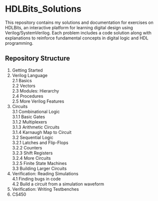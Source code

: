 # HDLBits_Solutions
This repository contains my solutions and documentation for exercises on HDLBits, an interactive platform for learning digital design using Verilog/SystemVerilog. Each problem includes a code solution along with explanations to reinforce fundamental concepts in digital logic and HDL programming.

## Repository Structure

1. Getting Started  
2. Verilog Language  
   2.1 Basics  
   2.2 Vectors  
   2.3 Modules: Hierarchy  
   2.4 Procedures  
   2.5 More Verilog Features  
3. Circuits  
   3.1 Combinational Logic  
      3.1.1 Basic Gates  
      3.1.2 Multiplexers  
      3.1.3 Arithmetic Circuits  
      3.1.4 Karnaugh Map to Circuit  
   3.2 Sequential Logic  
      3.2.1 Latches and Flip-Flops  
      3.2.2 Counters  
      3.2.3 Shift Registers  
      3.2.4 More Circuits  
      3.2.5 Finite State Machines  
   3.3 Building Larger Circuits  
4. Verification: Reading Simulations  
   4.1 Finding bugs in code  
   4.2 Build a circuit from a simulation waveform  
5. Verification: Writing Testbenches  
6. CS450  

